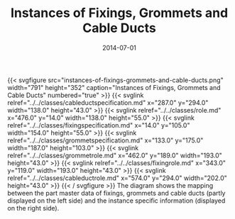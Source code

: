 ﻿---
title: Instances of Fixings, Grommets and Cable Ducts
toc: false
type: specs
layout: diagram
date: "2014-07-01"
draft: false
specification: VEC
version: 1.1.1
documentType: "Recommendation"
elementType: Diagram
classes:
  - CableDuctSpecification
  - Role
  - FixingSpecification
  - GrommetSpecification
  - GrommetRole
  - FixingRole
  - CableDuctRole
menu:
  VEC-1.1.1:    
    parent: instances-of-components
    identifier: instances-of-components/instances-of-fixings-grommets-and-cable-ducts
    weight: 1004009 

# Prev/next pager order (if `docs_section_pager` enabled in `params.toml`)
weight: 1004009
---
{{< svgfigure src="instances-of-fixings-grommets-and-cable-ducts.png" width="791" height="352" caption="Instances of Fixings, Grommets and Cable Ducts" numbered="true" >}}
  {{< svglink relref="../../classes/cableductspecification.md" x="287.0" y="294.0" width="138.0" height="43.0" >}}
  {{< svglink relref="../../classes/role.md" x="476.0" y="14.0" width="138.0" height="55.0" >}}
  {{< svglink relref="../../classes/fixingspecification.md" x="14.0" y="105.0" width="154.0" height="55.0" >}}
  {{< svglink relref="../../classes/grommetspecification.md" x="133.0" y="175.0" width="187.0" height="103.0" >}}
  {{< svglink relref="../../classes/grommetrole.md" x="462.0" y="189.0" width="193.0" height="43.0" >}}
  {{< svglink relref="../../classes/fixingrole.md" x="343.0" y="119.0" width="193.0" height="43.0" >}}
  {{< svglink relref="../../classes/cableductrole.md" x="574.0" y="294.0" width="202.0" height="43.0" >}}
{{< / svgfigure >}}
The diagram shows the mapping between the part master data of fixings, grommets and cable ducts (partly displayed on the left side) and the instance specific information (displayed on the right side).